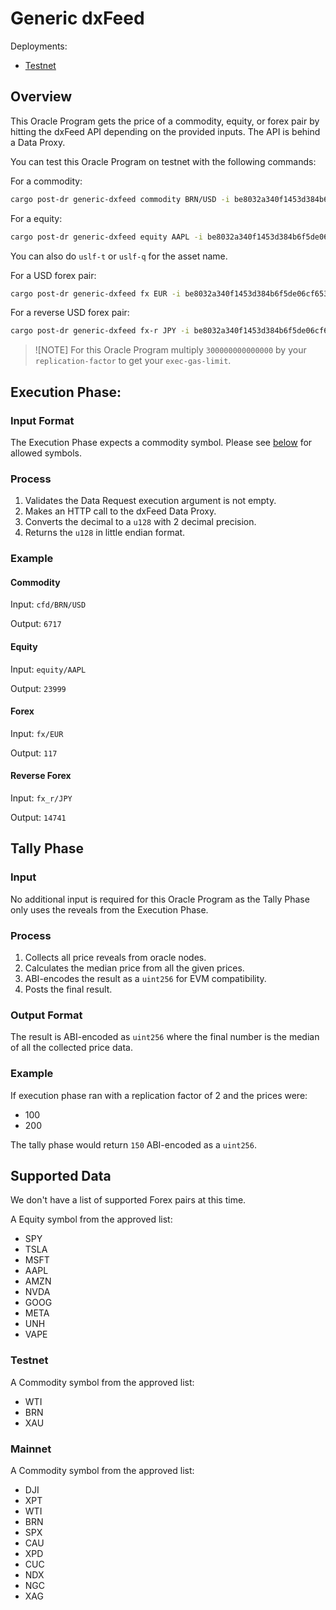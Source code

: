 # Generic dxFeed

Deployments:
- [Testnet](https://testnet.explorer.seda.xyz/oracle-programs/be8032a340f1453d384b6f5de06cf6536f1dab38a96af12157efc9a16eb3d138)
<!-- - [Mainnet](https://explorer.seda.xyz/oracle-programs/) -->

## Overview

This Oracle Program gets the price of a commodity, equity, or forex pair by hitting the dxFeed API depending on the provided inputs. The API is behind a Data Proxy.

You can test this Oracle Program on testnet with the following commands:

For a commodity:

```sh
cargo post-dr generic-dxfeed commodity BRN/USD -i be8032a340f1453d384b6f5de06cf6536f1dab38a96af12157efc9a16eb3d138 --gas-price 4000 --exec-gas-limit 900000000000000 -r 3
```

For a equity:

```sh
cargo post-dr generic-dxfeed equity AAPL -i be8032a340f1453d384b6f5de06cf6536f1dab38a96af12157efc9a16eb3d138 --gas-price 4000 --exec-gas-limit 300000000000000
```

You can also do `uslf-t` or `uslf-q` for the asset name.

For a USD forex pair:

```sh
cargo post-dr generic-dxfeed fx EUR -i be8032a340f1453d384b6f5de06cf6536f1dab38a96af12157efc9a16eb3d138 --gas-price 4000 --exec-gas-limit 300000000000000
```

For a reverse USD forex pair:

```sh
cargo post-dr generic-dxfeed fx-r JPY -i be8032a340f1453d384b6f5de06cf6536f1dab38a96af12157efc9a16eb3d138 --gas-price 4000 --exec-gas-limit 300000000000000
```


> ![NOTE] For this Oracle Program multiply `300000000000000` by your `replication-factor` to get your `exec-gas-limit`.

## Execution Phase:

### Input Format

The Execution Phase expects a commodity symbol. Please see [below](#supported-data) for allowed symbols.

### Process

1. Validates the Data Request execution argument is not empty.
2. Makes an HTTP call to the dxFeed Data Proxy.
3. Converts the decimal to a `u128` with 2 decimal precision.
4. Returns the `u128` in little endian format.

### Example

#### Commodity

Input: `cfd/BRN/USD`

Output: `6717`

#### Equity

Input: `equity/AAPL`

Output: `23999`

#### Forex

Input: `fx/EUR`

Output: `117`

#### Reverse Forex

Input: `fx_r/JPY`

Output: `14741`

## Tally Phase

### Input

No additional input is required for this Oracle Program as the Tally Phase only uses the reveals from the Execution Phase.

### Process

1. Collects all price reveals from oracle nodes.
1. Calculates the median price from all the given prices.
1. ABI-encodes the result as a `uint256` for EVM compatibility.
1. Posts the final result.

### Output Format

The result is ABI-encoded as `uint256` where the final number is the median of all the collected price data.

### Example

If execution phase ran with a replication factor of 2 and the prices were:
- 100
- 200

The tally phase would return `150` ABI-encoded as a `uint256`.

## Supported Data

We don't have a list of supported Forex pairs at this time.

A Equity symbol from the approved list:
- SPY
- TSLA
- MSFT
- AAPL
- AMZN
- NVDA
- GOOG
- META
- UNH
- VAPE

### Testnet

A Commodity symbol from the approved list:
- WTI
- BRN
- XAU

### Mainnet

A Commodity symbol from the approved list:
- DJI
- XPT
- WTI
- BRN
- SPX
- CAU
- XPD
- CUC
- NDX
- NGC
- XAG